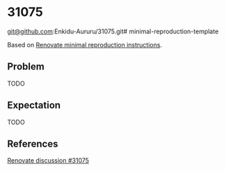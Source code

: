 # 31075

git@github.com:Enkidu-Aururu/31075.git# minimal-reproduction-template

Based on [Renovate minimal reproduction instructions](https://github.com/renovatebot/renovate/blob/main/docs/development/minimal-reproductions.md).

## Problem

TODO

## Expectation

TODO

## References

[Renovate discussion #31075](https://github.com/renovatebot/renovate/discussions/31075 "Could PYPI datasource accept also look into url field?")
